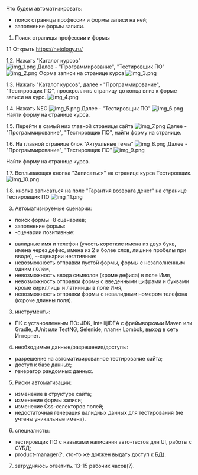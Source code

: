 Что будем автоматизировать: 
* поиск страницы профессии и формы записи на ней;
* заполнение формы записи.

1. Поиск страницы профессии и формы 

1.1 Открыть https://netology.ru/

1.2. Нажать "Каталог курсов"  
![img_1.png](img_1.png)
Далее - "Программирование", "Тестировщик ПО"  
![img_2.png](img_2.png)
Форма записи на странице курса ![img_3.png](img_3.png)

1.3. Нажать "Каталог курсов", далее - "Программирование", "Тестировщик ПО", 
проскроллить страницу до конца вниз к форме записи на курс. 
![img_4.png](img_4.png)

1.4. Нажать NEO 
![img_5.png](img_5.png)
Далее - "Тестировщик ПО"
 ![img_6.png](img_6.png)
Найти форму на странице курса. 

1.5. Перейти в самый низ главной страницы сайта 
![img_7.png](img_7.png)
Далее - "Программирование", "Тестировщик ПО", найти форму на странице.

1.6. На главной странице блок "Актуальные темы"
![img_8.png](img_8.png)
Далее - "Программирование", "Тестировщик ПО" 
![img_9.png](img_9.png)
 
Найти форму на странице курса.

1.7. Всплывающая кнопка "Записаться" на странице курса Тестировщик. 
![img_10.png](img_10.png)

1.8. кнопка записаться на поле "Гарантия возврата денег" на странице Тестировщик ПО 
![img_11.png](img_11.png)

3. Автоматизируемые сценарии: 
- поиск формы -8 сценариев;
- заполнение формы: 
- -сценарии позитивные: 
* валидные имя и телефон (учесть короткие имена из двух букв, имена через дефис, имена из 2 и более слов, лишние пробелы при вводе),
--сценарии негативные:
* невозможность отправки пустой формы, формы с незаполненным одним полем,
* невозможность ввода символов (кроме дефиса) в поле Имя, 
* невозможность отправки формы с введенными цифрами и буквами кроме кириллицы и латиницы в поле Имя,
* невозможность отправки формы с невалидным номером телефона (короче длинны поля).


3. инструменты:
- ПК с установленным ПО: JDK, IntellijIDEA с фреймворками Maven или Gradle, JUnit или TestNG, Selenide, плагин Lombok,  выход в сеть Интернет.

4. необходимые данные/разрешения/доступы: 
- разрешение на автоматизированное тестирование сайта;
- доступ к базе данных;
- генератор рандомных данных.

5. Риски автоматизации:
- изменение в структуре сайта;
- изменение формы записи;
- изменение Css-селекторов полей;
- недостаточная генерация валидных данных для тестирования (не учтены уникальные имена).

6. специалисты: 
- тестировщик ПО с навыками написания авто-тестов для UI, работы с СУБД;
- product-manager(?, кто-то же должен выдать доступ к БД).

7. затрудняюсь ответить. 13-15 рабочих часов(?).


 

